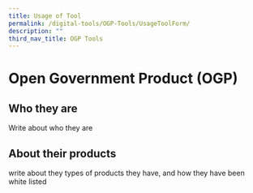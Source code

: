 ```yaml
---
title: Usage of Tool
permalink: /digital-tools/OGP-Tools/UsageToolForm/
description: ""
third_nav_title: OGP Tools
---
```

# Open Government Product (OGP)
## Who they are 
Write about who they are 
## About their products
write about they types of products they have, and how they have been white listed